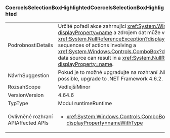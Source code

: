 ### <a name="coerceisselectionboxhighlighted"></a><span data-ttu-id="df5e6-101">CoerceIsSelectionBoxHighlighted</span><span class="sxs-lookup"><span data-stu-id="df5e6-101">CoerceIsSelectionBoxHighlighted</span></span>

|   |   |
|---|---|
|<span data-ttu-id="df5e6-102">Podrobnosti</span><span class="sxs-lookup"><span data-stu-id="df5e6-102">Details</span></span>|<span data-ttu-id="df5e6-103">Určité pořadí akce zahrnující <xref:System.Windows.Controls.ComboBox?displayProperty=name> a zdrojem dat může vést k <xref:System.NullReferenceException?displayProperty=name>.</span><span class="sxs-lookup"><span data-stu-id="df5e6-103">Certain sequences of actions involving a <xref:System.Windows.Controls.ComboBox?displayProperty=name> and its data source can result in a <xref:System.NullReferenceException?displayProperty=name>.</span></span>|
|<span data-ttu-id="df5e6-104">Návrh</span><span class="sxs-lookup"><span data-stu-id="df5e6-104">Suggestion</span></span>|<span data-ttu-id="df5e6-105">Pokud je to možné upgradujte na rozhraní .NET Framework 4.6.2.</span><span class="sxs-lookup"><span data-stu-id="df5e6-105">If possible, upgrade to .NET Framework 4.6.2.</span></span>|
|<span data-ttu-id="df5e6-106">Rozsah</span><span class="sxs-lookup"><span data-stu-id="df5e6-106">Scope</span></span>|<span data-ttu-id="df5e6-107">Vedlejší</span><span class="sxs-lookup"><span data-stu-id="df5e6-107">Minor</span></span>|
|<span data-ttu-id="df5e6-108">Version</span><span class="sxs-lookup"><span data-stu-id="df5e6-108">Version</span></span>|<span data-ttu-id="df5e6-109">4.6</span><span class="sxs-lookup"><span data-stu-id="df5e6-109">4.6</span></span>|
|<span data-ttu-id="df5e6-110">Typ</span><span class="sxs-lookup"><span data-stu-id="df5e6-110">Type</span></span>|<span data-ttu-id="df5e6-111">Modul runtime</span><span class="sxs-lookup"><span data-stu-id="df5e6-111">Runtime</span></span>|
|<span data-ttu-id="df5e6-112">Ovlivněné rozhraní API</span><span class="sxs-lookup"><span data-stu-id="df5e6-112">Affected APIs</span></span>|<ul><li><xref:System.Windows.Controls.ComboBox.IsSelectionBoxHighlighted?displayProperty=nameWithType></li></ul>|

